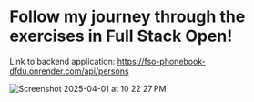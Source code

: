# Follow my journey through the exercises in Full Stack Open!

Link to backend application: https://fso-phonebook-dfdu.onrender.com/api/persons

![Screenshot 2025-04-01 at 10 22 27 PM](https://github.com/user-attachments/assets/d2630400-40e3-4a97-ba16-fc006c4fb42f)
